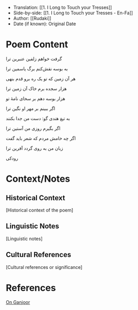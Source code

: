 - Translation: [[1. I Long to Touch your Tresses]] 
- Side-by-side: [[1. I Long to Touch your Tresses - En-Fa]]
- Author: [[Rudaki]]
- Date (if known): Original Date


# Poem Content
گرفت خواهم زلفین عنبرین ترا  

به بوسه نقش‌کنم برگ یاسمین ترا

هر آن زمین که تو یک ره برو قدم بنهی  

هزار سجده برم خاک آن زمین ترا

هزار بوسه دهم بر سحای نامهٔ تو

اگر ببینم بر مهر او نگین ترا

به تیغ هندی گو: دست من جدا بکنند  

اگر بگیرم روزی من آستین ترا

اگر چه خامش مردم که شعر باید گفت  

زبان من به روی گردد آفرین ترا

رودکی
# Context/Notes
## Historical Context
[Historical context of the poem]

## Linguistic Notes
[Linguistic notes]

## Cultural References
[Cultural references or significance]

# References
[On Ganjoor](https://ganjoor.net/roodaki/baghimande/sh5)